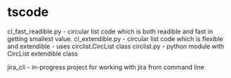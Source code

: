 # tscode

cl_fast_readible.py - circular list code which is both readible and fast in getting smallest value.
cl_extendible.py - circular list code which is flexible and extendible - uses circlist.CircList class 
circlist.py  - python module with CircList extendible class

jira_cli - in-progress project for working with jira from command line
